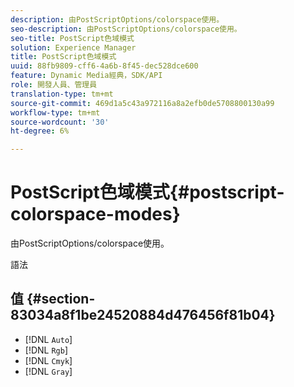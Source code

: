```yaml
---
description: 由PostScriptOptions/colorspace使用。
seo-description: 由PostScriptOptions/colorspace使用。
seo-title: PostScript色域模式
solution: Experience Manager
title: PostScript色域模式
uuid: 88fb9809-cff6-4a6b-8f45-dec528dce600
feature: Dynamic Media經典，SDK/API
role: 開發人員、管理員
translation-type: tm+mt
source-git-commit: 469d1a5c43a972116a8a2efb0de5708800130a99
workflow-type: tm+mt
source-wordcount: '30'
ht-degree: 6%

---
```



# PostScript色域模式{#postscript-colorspace-modes}

由PostScriptOptions/colorspace使用。

語法

## 值 {#section-83034a8f1be24520884d476456f81b04}

* [!DNL `Auto`]
* [!DNL `Rgb`]
* [!DNL `Cmyk`]
* [!DNL `Gray`]


